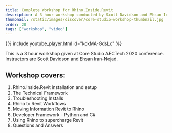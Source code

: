 ```yaml
---
title: Complete Workshop for Rhino.Inside.Revit
description: A 3 hour workshop conducted by Scott Davidson and Ehsan Iran-Nejad from Robert McNeel & Asscoiates
thumbnail: /static/images/discover/core-studio-workshop-thumbnail.jpg
order: 20
tags: ["workshop", "video"]
---
```


<!-- intro video -->
{% include youtube_player.html id="kckMA-GdsLc" %}

This is a 3 hour workshop given at Core Studio AECTech 2020 conference. Instructors are Scott Davidson and Ehsan Iran-Nejad.

## Workshop covers:

1. Rhino.Inside.Revit installation and setup
2. The Technical Framework
3. Troubleshooting Installs
4. Rhino to Revit Workflows
5. Moving Information Revit to Rhino
6. Developer Framework - Python and C#
7. Using Rhino to supercharge Revit
8. Questions and Answers
